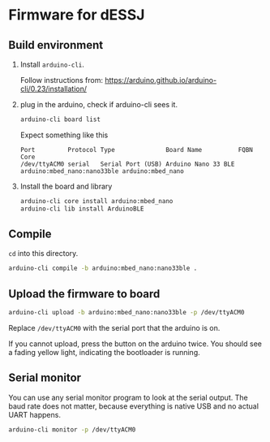 # Firmware for dESSJ

## Build environment

1. Install `arduino-cli`.

    Follow instructions from: https://arduino.github.io/arduino-cli/0.23/installation/

1. plug in the arduino, check if arduino-cli sees it.

    ```sh
    arduino-cli board list
    ```

    Expect something like this

    ```
    Port         Protocol Type              Board Name          FQBN                        Core             
    /dev/ttyACM0 serial   Serial Port (USB) Arduino Nano 33 BLE arduino:mbed_nano:nano33ble arduino:mbed_nano
    ```

1. Install the board and library

     ```sh
     arduino-cli core install arduino:mbed_nano
     arduino-cli lib install ArduinoBLE
     ```

## Compile

`cd` into this directory.

```sh
arduino-cli compile -b arduino:mbed_nano:nano33ble .
```

## Upload the firmware to board

```sh
arduino-cli upload -b arduino:mbed_nano:nano33ble -p /dev/ttyACM0
```

Replace `/dev/ttyACM0` with the serial port that the arduino is on.

If you cannot upload, press the button on the arduino twice. You should see a fading yellow light, indicating the bootloader is running.

## Serial monitor

You can use any serial monitor program to look at the serial output. The baud rate does not matter, because everything is native USB and no actual UART happens.

```sh
arduino-cli monitor -p /dev/ttyACM0
```
